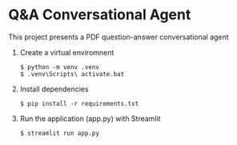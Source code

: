# Q&A Conversational Agent

This project presents a PDF question-answer conversational agent 

1. Create a virtual enviromnent 
    ```console
    $ python -m venv .venv
    $ .venv\Scripts\ activate.bat
    ```
    
2. Install dependencies 
    ```console
    $ pip install -r requirements.txt
    ```
    
3. Run the application (app.py) with Streamlit
    ```console
    $ streamlit run app.py
    ```
